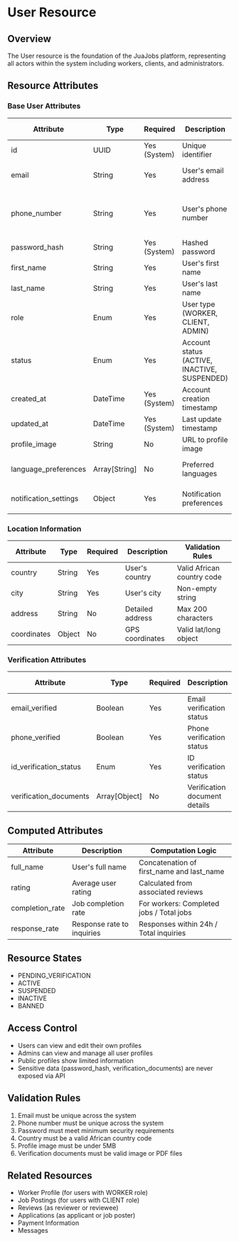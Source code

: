 # User Resource

## Overview
The User resource is the foundation of the JuaJobs platform, representing all actors within the system including workers, clients, and administrators.

## Resource Attributes

### Base User Attributes
| Attribute | Type | Required | Description | Validation Rules |
|-----------|------|----------|-------------|------------------|
| id | UUID | Yes (System) | Unique identifier | System-generated |
| email | String | Yes | User's email address | Valid email format |
| phone_number | String | Yes | User's phone number | Valid African phone number format |
| password_hash | String | Yes (System) | Hashed password | System-managed |
| first_name | String | Yes | User's first name | 2-50 characters |
| last_name | String | Yes | User's last name | 2-50 characters |
| role | Enum | Yes | User type (WORKER, CLIENT, ADMIN) | Valid role enum |
| status | Enum | Yes | Account status (ACTIVE, INACTIVE, SUSPENDED) | Valid status enum |
| created_at | DateTime | Yes (System) | Account creation timestamp | System-generated |
| updated_at | DateTime | Yes (System) | Last update timestamp | System-generated |
| profile_image | String | No | URL to profile image | Valid URL format |
| language_preferences | Array[String] | No | Preferred languages | ISO language codes |
| notification_settings | Object | Yes | Notification preferences | Valid settings object |

### Location Information
| Attribute | Type | Required | Description | Validation Rules |
|-----------|------|----------|-------------|------------------|
| country | String | Yes | User's country | Valid African country code |
| city | String | Yes | User's city | Non-empty string |
| address | String | No | Detailed address | Max 200 characters |
| coordinates | Object | No | GPS coordinates | Valid lat/long object |

### Verification Attributes
| Attribute | Type | Required | Description | Validation Rules |
|-----------|------|----------|-------------|------------------|
| email_verified | Boolean | Yes | Email verification status | Default: false |
| phone_verified | Boolean | Yes | Phone verification status | Default: false |
| id_verification_status | Enum | Yes | ID verification status | Valid verification status |
| verification_documents | Array[Object] | No | Verification document details | Valid document objects |

## Computed Attributes
| Attribute | Description | Computation Logic |
|-----------|-------------|-------------------|
| full_name | User's full name | Concatenation of first_name and last_name |
| rating | Average user rating | Calculated from associated reviews |
| completion_rate | Job completion rate | For workers: Completed jobs / Total jobs |
| response_rate | Response rate to inquiries | Responses within 24h / Total inquiries |

## Resource States
- PENDING_VERIFICATION
- ACTIVE
- SUSPENDED
- INACTIVE
- BANNED

## Access Control
- Users can view and edit their own profiles
- Admins can view and manage all user profiles
- Public profiles show limited information
- Sensitive data (password_hash, verification_documents) are never exposed via API

## Validation Rules
1. Email must be unique across the system
2. Phone number must be unique across the system
3. Password must meet minimum security requirements
4. Country must be a valid African country code
5. Profile image must be under 5MB
6. Verification documents must be valid image or PDF files

## Related Resources
- Worker Profile (for users with WORKER role)
- Job Postings (for users with CLIENT role)
- Reviews (as reviewer or reviewee)
- Applications (as applicant or job poster)
- Payment Information
- Messages 